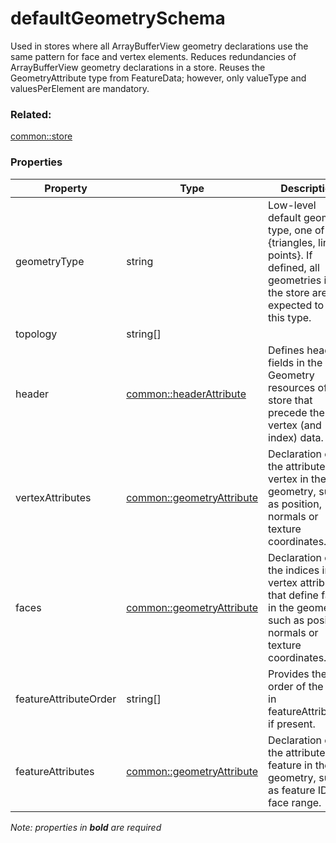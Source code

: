 # defaultGeometrySchema

Used in stores where all ArrayBufferView geometry declarations use the same pattern for face and vertex elements. Reduces redundancies of ArrayBufferView geometry declarations in a store. Reuses the GeometryAttribute type from FeatureData; however, only valueType and valuesPerElement are mandatory.

### Related:

[common::store](store.md)
### Properties

| Property | Type | Description |
| --- | --- | --- |
| geometryType | string | Low-level default geometry type, one of {triangles, lines, points}. If defined, all geometries in the store are expected to have this type. |
| topology | string[] |   |
| header | [common::headerAttribute](headerAttribute.md) | Defines header fields in the Geometry resources of this store that precede the vertex (and index) data. |
| vertexAttributes | [common::geometryAttribute](geometryAttribute.md) | Declaration of the attributes per vertex in the geometry, such as position, normals or texture coordinates. |
| faces | [common::geometryAttribute](geometryAttribute.md) | Declaration of the indices into vertex attributes that define faces in the geometry, such as position, normals or texture coordinates. |
| featureAttributeOrder | string[] | Provides the order of the keys in featureAttributes, if present. |
| featureAttributes | [common::geometryAttribute](geometryAttribute.md) | Declaration of the attributes per feature in the geometry, such as feature ID or face range. |

*Note: properties in **bold** are required*

